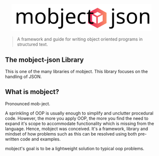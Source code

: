 <p align="center">
  <img width="460" src="./images/logo.svg">
</p>

> A framework and guide for writing object oriented programs in structured text.

## The mobject-json Library

This is one of the many libraries of mobject. This library focuses on the handling of JSON.

## What is mobject?

Pronounced mob-ject.

A sprinkling of OOP is usually enough to simplify and unclutter procedural code. However, the more you apply OOP, the more you find the need to expand it's scope to accommodate functionality which is missing from the language. Hence, mobject was conceived. It's a framework, library and mindset of how problems such as this can be resolved using both pre-written code and examples.

mobject's goal is to be a lightweight solution to typical oop problems.
